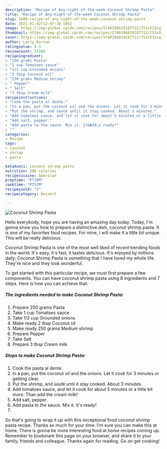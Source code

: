 ```yaml
---
description: "Recipe of Any-night-of-the-week Coconut Shrimp Pasta"
title: "Recipe of Any-night-of-the-week Coconut Shrimp Pasta"
slug: 1608-recipe-of-any-night-of-the-week-coconut-shrimp-pasta
date: 2021-01-02T12:47:30.505Z
image: https://img-global.cpcdn.com/recipes/5740396019187712/751x532cq70/coconut-shrimp-pasta-recipe-main-photo.jpg
thumbnail: https://img-global.cpcdn.com/recipes/5740396019187712/751x532cq70/coconut-shrimp-pasta-recipe-main-photo.jpg
cover: https://img-global.cpcdn.com/recipes/5740396019187712/751x532cq70/coconut-shrimp-pasta-recipe-main-photo.jpg
author: Larry Burton
ratingvalue: 4.3
reviewcount: 33766
recipeingredient:
- "250 grams Pasta"
- "1 cup Tomatoes sauce"
- "1/2 cup Grounded onions"
- "2 tbsp Coconut oil"
- "250 grams Medium shrimp"
- " Pepper"
- " Salt"
- "3 tbsp Cream milk"
recipeinstructions:
- "Cook the pasta al dente."
- "In a pan, put the coconut oil and the onions. Let it cook for 3 minutes or getting clear."
- "Put the shrimp, and sautè until it stay cooked. About 3 minutes."
- "Add tomatoes sauce, and let it cook for about 5 minutes or a little bit more. Than add the cream milk!"
- "Add salt, pepper."
- "Add pasta to the sauce. Mix it. It&#39;s ready!"
- ""
categories:
- Recipe
tags:
- coconut
- shrimp
- pasta

katakunci: coconut shrimp pasta 
nutrition: 208 calories
recipecuisine: American
preptime: "PT16M"
cooktime: "PT57M"
recipeyield: "2"
recipecategory: Dessert

---
```



![Coconut Shrimp Pasta](https://img-global.cpcdn.com/recipes/5740396019187712/751x532cq70/coconut-shrimp-pasta-recipe-main-photo.jpg)

Hello everybody, hope you are having an amazing day today. Today, I'm gonna show you how to prepare a distinctive dish, coconut shrimp pasta. It is one of my favorites food recipes. For mine, I will make it a little bit unique. This will be really delicious.



Coconut Shrimp Pasta is one of the most well liked of recent trending foods in the world. It's easy, it's fast, it tastes delicious. It's enjoyed by millions daily. Coconut Shrimp Pasta is something that I have loved my whole life. They're nice and they look wonderful.


To get started with this particular recipe, we must first prepare a few components. You can have coconut shrimp pasta using 8 ingredients and 7 steps. Here is how you can achieve that.

<!--inarticleads1-->

##### The ingredients needed to make Coconut Shrimp Pasta:

1. Prepare 250 grams Pasta
1. Take 1 cup Tomatoes sauce
1. Take 1/2 cup Grounded onions
1. Make ready 2 tbsp Coconut oil
1. Make ready 250 grams Medium shrimp
1. Prepare  Pepper
1. Take  Salt
1. Prepare 3 tbsp Cream milk




<!--inarticleads2-->

##### Steps to make Coconut Shrimp Pasta:

1. Cook the pasta al dente.
1. In a pan, put the coconut oil and the onions. Let it cook for 3 minutes or getting clear.
1. Put the shrimp, and sautè until it stay cooked. About 3 minutes.
1. Add tomatoes sauce, and let it cook for about 5 minutes or a little bit more. Than add the cream milk!
1. Add salt, pepper.
1. Add pasta to the sauce. Mix it. It&#39;s ready!
1. 




So that's going to wrap it up with this exceptional food coconut shrimp pasta recipe. Thanks so much for your time. I'm sure you can make this at home. There is gonna be more interesting food at home recipes coming up. Remember to bookmark this page on your browser, and share it to your family, friends and colleague. Thanks again for reading. Go on get cooking!
